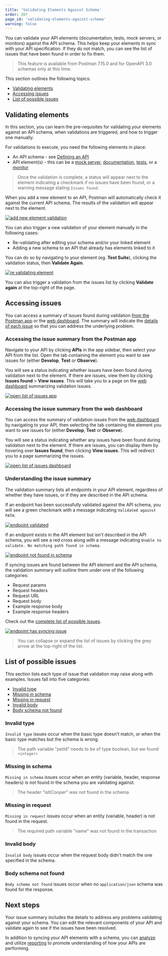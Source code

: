 ```yaml
---
title: 'Validating Elements Against Schema'
order: 207
page_id: 'validating-elements-against-schema'
warning: false
---
```


You can validate your API elements (documentation, tests, mock servers, or monitors) against the API schema. This helps keep your elements in sync with your API specification. If they do not match, you can see the list of issues that have been found in order to fix them.

> This feature is available from Postman 7.15.0 and for OpenAPI 3.0 schemas only at this time.

This section outlines the following topics:

* [Validating elements](#validating-elements)
* [Accessing issues](#accessing-issues)
* [List of possible issues](#list-of-possible-issues)

## Validating elements

In this section, you can learn the pre-requisites for validating your elements against an API schema, when validations are triggered, and how to trigger one manually.

For validations to execute, you need the following elements in place:

* An API schema - see [Defining an API](/docs/postman/design-and-develop-apis/the-api-workflow/#defining-an-api)
* API element(s) - this can be a [mock server](https://learning.postman.com/docs/postman/design-and-develop-apis/the-api-workflow/#adding-a-mock-server), [documentation](https://learning.postman.com/docs/postman/design-and-develop-apis/the-api-workflow/#adding-documentation), [tests](https://learning.postman.com/docs/postman/design-and-develop-apis/the-api-workflow/#adding-documentation), or a [monitor](https://learning.postman.com/docs/postman/design-and-develop-apis/the-api-workflow/#adding-documentation)

> Once the validation is complete, a status will appear next to the element indicating a checkmark if no issues have been found, or a warning message stating `Issues found`.

When you add a new element to an API, Postman will automatically check it against the current API schema. The results of the validation will appear next to the element.

[![add new element validation](https://user-images.githubusercontent.com/5029719/72074589-1b4d2c80-32ea-11ea-8d87-2f06a11e2ca1.gif)](https://user-images.githubusercontent.com/5029719/72074589-1b4d2c80-32ea-11ea-8d87-2f06a11e2ca1.gif)

You can also trigger a new validation of your element manually in the following cases:

* Re-validating after editing your schema and/or your linked element
* Adding a new schema to an API that already has elements linked to it

You can do so by navigating to your element (eg. **Test Suite**), clicking the validation status, then **Validate Again**.

[![re validating element](https://user-images.githubusercontent.com/5029719/72075557-eb068d80-32eb-11ea-8845-96b1afa3ed8e.gif)](https://user-images.githubusercontent.com/5029719/72075557-eb068d80-32eb-11ea-8845-96b1afa3ed8e.gif)

You can also trigger a validation from the issues list by clicking **Validate again** at the top-right of the page.

## Accessing issues

You can access a summary of issues found during validation [from the Postman app](#accessing-the-issue-summary-from-the-postman-app) or the [web dashboard](#accessing-the-issue-summary-from-the-web-dashboard). The summary will indicate the [details of each issue](#understanding-the-issue-summary) so that you can address the underlying problem.

### Accessing the issue summary from the Postman app

Navigate to your API by clicking **APIs** in the app sidebar, then select your API from the list. Open the tab containing the element you want to see issues for (either **Develop**, **Test** or **Observe**).

You will see a status indicating whether issues have been found during validation next to the element. If there are issues, view them by clicking **Issues found** > **View issues**. This will take you to a page on the [web dashboard](https://app.getpostman.com/dashboard) summarizing validation issues.

[![open list of issues app](https://user-images.githubusercontent.com/5029719/72078733-8e0dd600-32f1-11ea-8947-73d302d29704.gif)](https://user-images.githubusercontent.com/5029719/72078733-8e0dd600-32f1-11ea-8947-73d302d29704.gif)

### Accessing the issue summary from the web dashboard

You can access the summary of validation issues from the [web dashboard](https://app.getpostman.com/dashboard) by navigating to your API, then selecting the tab containing the element you want to see issues for (either **Develop**, **Test** or **Observe**).

You will see a status indicating whether any issues have been found during validation next to the element. If there are issues, you can display them by hovering over **Issues found**, then clicking **View issues**. This will redirect you to a page summarizing the issues.

[![open list of issues dashboard](https://user-images.githubusercontent.com/5029719/72079607-28224e00-32f3-11ea-956d-99d0087b03fb.gif)](https://user-images.githubusercontent.com/5029719/72079607-28224e00-32f3-11ea-956d-99d0087b03fb.gif)

### Understanding the issue summary

The validation summary lists all endpoints in your API element, regardless of whether they have issues, or if they are described in the API schema.

If an endpoint has been successfully validated against the API schema, you will see a green checkmark with a message indicating `Validated against PATH`.

[![endpoint validated](https://user-images.githubusercontent.com/5029719/72102453-f32bf080-331e-11ea-8e7e-7ce7f99b1e53.png)](https://user-images.githubusercontent.com/5029719/72102453-f32bf080-331e-11ea-8e7e-7ce7f99b1e53.png)

If an endpoint exists in the API element but isn't described in the API schema, you will see a red cross along with a message indicating `Unable to validate. No matching path found in schema`.

[![endpoint not found in schema](https://user-images.githubusercontent.com/5029719/72102493-0b9c0b00-331f-11ea-828f-e8a237c5b4f2.png)](https://user-images.githubusercontent.com/5029719/72102493-0b9c0b00-331f-11ea-828f-e8a237c5b4f2.png)

If syncing issues are found between the API element and the API schema, the validation summary will outline them under one of the following categories:

* Request params
* Request headers
* Request URL
* Request body
* Example response body
* Example response headers

Check out the [complete list of possible issues](#list-of-possible-issues).

[![endpoint has syncing issue](https://user-images.githubusercontent.com/5029719/72102817-c75d3a80-331f-11ea-9045-50d54a5d6690.png)](https://user-images.githubusercontent.com/5029719/72102817-c75d3a80-331f-11ea-9045-50d54a5d6690.png)

> You can collapse or expand the list of issues by clicking the grey arrow at the top-right of the list.

## List of possible issues

This section lists each type of issue that validation may raise along with examples. Issues fall into five categories:

* [Invalid type](#invalid-type)
* [Missing in schema](#missing-in-schema)
* [Missing in request](#missing-in-request)
* [Invalid body](#invalid-body)
* [Body schema not found](#body-schema-not-found)

### Invalid type

`Invalid type` issues occur when the basic type doesn't match, or when the basic type matches but the schema is wrong.

> The path variable "petId" needs to be of type boolean, but we found `<integer>`

### Missing in schema

`Missing in schema` issues occur when an entity (variable, header, response headers) is not found in the schema you are validating against.

> The header "isItCooper" was not found in the schema

### Missing in request

`Missing in request` issues occur when an entity (variable, header) is not found in the request.

> The required path variable "name" was not found in the transaction

### Invalid body

`Invalid body` issues occur when the request body didn't match the one specified in the schema.

### Body schema not found

`Body schema not found` issues occur when no `application/json` schema was found for the response.

## Next steps

Your issue summary includes the details to address any problems validating against your schema. You can edit the relevant components of your API and validate again to see if the issues have been resolved.

In addition to syncing your API elements with a schema, you can [analyze](/docs/postman/design-and-develop-apis/reporting-faqs/) and utilize [reporting](/docs/postman/design-and-develop-apis/reporting-faqs/) to promote understanding of how your APIs are performing.
